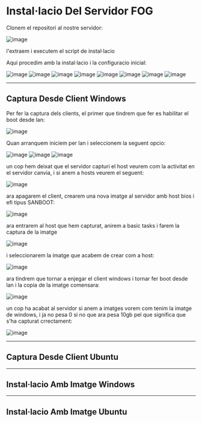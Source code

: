 # Instal·lacio Del Servidor FOG # 

Clonem el repositori al nostre servidor:

![image](https://github.com/EricOrtegaGi/MP01-ServidorFOG/assets/114953110/b5d7d163-1788-4293-aa87-1040305ae56d)

l'extraem i executem el script de instal·lacio

Aqui procedim amb la instal·lacio i la configuracio inicial:

![image](https://github.com/EricOrtegaGi/MP01-ServidorFOG/assets/114953110/f9443256-932f-4e0a-a18d-fcf8e6467cbc)
![image](https://github.com/EricOrtegaGi/MP01-ServidorFOG/assets/114953110/ee44d438-2046-4bf1-a91c-d9b9e0e534ab)
![image](https://github.com/EricOrtegaGi/MP01-ServidorFOG/assets/114953110/aa090494-9f56-4315-9bd8-d8424a808f16)
![image](https://github.com/EricOrtegaGi/MP01-ServidorFOG/assets/114953110/9bebf6b6-87c2-4bc7-ba6c-4f0d70375f5f)
![image](https://github.com/EricOrtegaGi/MP01-ServidorFOG/assets/114953110/1e1eb3a6-8b96-43bd-8409-fae34b7101c1)
![image](https://github.com/EricOrtegaGi/MP01-ServidorFOG/assets/114953110/2968c7c3-f044-48fd-abe5-1bf531e435a8)
![image](https://github.com/EricOrtegaGi/MP01-ServidorFOG/assets/114953110/a3d77e9b-15c1-4912-a12c-c6cc361a6434)
![image](https://github.com/EricOrtegaGi/MP01-ServidorFOG/assets/114953110/c1251783-40ab-4f84-92ac-5ea4642e2148)


---

## Captura Desde Client Windows ##


Per fer la captura dels clients, el primer que tindrem que fer es habilitar el boot desde lan: 

![image](https://github.com/EricOrtegaGi/MP01-ServidorFOG/assets/114953110/b78cfa9d-4d93-4f33-abdb-21655cc989b5)

Quan arranquem iniciem per lan i seleccionem la seguent opcio:

![image](https://github.com/EricOrtegaGi/MP01-ServidorFOG/assets/114953110/5be4d070-635b-4721-b5fe-6ab2900b2d35)
![image](https://github.com/EricOrtegaGi/MP01-ServidorFOG/assets/114953110/5ff43ec4-e2c1-44c2-ae00-711267c0a2b2)
![image](https://github.com/EricOrtegaGi/MP01-ServidorFOG/assets/114953110/f58764b7-5196-48cc-b4c8-37fefbb3536b)

un cop hem deixat que el servidor capturi el host veurem com la activitat en el servidor canvia, i si anem a hosts veurem el seguent:

![image](https://github.com/EricOrtegaGi/MP01-ServidorFOG/assets/114953110/72d9c94e-a4c3-4836-980a-eb5d063b7243)

ara apagarem el client, crearem una nova imatge al servidor amb host bios i efi tipus SANBOOT: 

![image](https://github.com/EricOrtegaGi/MP01-ServidorFOG/assets/114953110/6b05754d-c2c0-412d-b9a3-6239f9e05b42)

ara entrarem al host que hem capturat, anirem a basic tasks i farem la captura de la imatge

![image](https://github.com/EricOrtegaGi/MP01-ServidorFOG/assets/114953110/58727930-66a5-404e-97b8-200df204e970)

i seleccionarem la imatge que acabem de crear com a host:

![image](https://github.com/EricOrtegaGi/MP01-ServidorFOG/assets/114953110/fcd143ad-d79a-4660-9c1c-33ee9bf0cf5c)

ara tindrem que tornar a enjegar el client windows i tornar fer boot desde lan i la copia de la imatge comensara: 

![image](https://github.com/EricOrtegaGi/MP01-ServidorFOG/assets/114953110/64566a59-af14-4c46-9c46-5e7298eb9a86)

un cop ha acabat al servidor si anem a imatges vorem com tenim la imatge de windows, i ja no pesa 0 si no que ara pesa 10gb pel que significa que s'ha capturat crrectament:

![image](https://github.com/EricOrtegaGi/MP01-ServidorFOG/assets/114953110/3b360975-7aec-4422-8408-48aadcb35122)





---

## Captura Desde Client Ubuntu ##

---

## Instal·lacio Amb Imatge Windows ##

---

## Instal·lacio Amb Imatge Ubuntu ##
